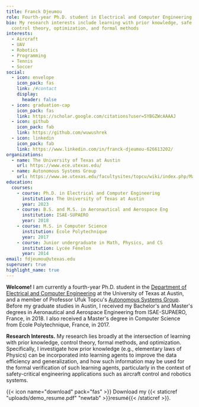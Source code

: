 ```yaml
---
title: Franck Djeumou
role: Fourth-year Ph.D. student in Electrical and Computer Engineering
bio: My research interests include learning with prior knowledge, safe learning,
  control theory, optimization, and formal methods
interests:
  - Aircraft
  - UAV
  - Robotics
  - Programming
  - Tennis
  - Soccer
social:
  - icon: envelope
    icon_pack: fas
    link: /#contact
    display:
      header: false
  - icon: graduation-cap
    icon_pack: fas
    link: https://scholar.google.com/citations?user=5YBGZWcAAAAJ
  - icon: github
    icon_pack: fab
    link: https://github.com/wuwushrek
  - icon: linkedin
    icon_pack: fab
    link: https://www.linkedin.com/in/franck-djeumou-626613202/
organizations:
  - name: The University of Texas at Austin
    url: https://www.ece.utexas.edu/
  - name: Autonomous Systems Group
    url: https://www.ae.utexas.edu/facultysites/topcu/wiki/index.php/Main_Page
education:
  courses:
    - course: Ph.D. in Electrical and Computer Engineering
      institution: The University of Texas at Austin
      year: 2023
    - course: B.S. and M.S. in Aeronautical and Aerospace Eng
      institution: ISAE-SUPAERO
      year: 2018
    - course: M.S. in Computer Science
      institution: École Polytechnique
      year: 2017
    - course: Junior undergraduate in Math, Physics, and CS
      institution: Lycée Fénelon
      year: 2014
email: fdjeumou@utexas.edu
superuser: true
highlight_name: true
---
```

**Welcome!**  I am currently a fourth-year Ph.D. student in the [Department of Electrical and Computer Engineering](https://www.ece.utexas.edu/) at the University of Texas at Austin, and a member of Professor Ufuk Topcu's [Autonomous Systems Group](https://www.ae.utexas.edu/facultysites/topcu/wiki/index.php/Main_Page). Before my graduate studies in Austin, I received my Bachelor's and Master's degrees in Aeronautical and Aerospace Engineering from ISAE-SUPAERO, France, in 2018. I also received a Master's degree in Computer Science from École Polytechnique, France, in 2017.

**Research Interests.**  My research lies broadly at the intersection of learning with prior knowledge, control theory, formal methods, and optimization. Specifically, I investigate how prior knowledge (e.g., elementary laws of Physics) can be incorporated into learning agents to improve the data efficiency and generalization, and how such information may be used for the formal verification of such learning agents, particularly in the context of safety-critical engineering applications such as aircraft control and robotics systems.

{{< icon name="download" pack="fas" >}} Download my {{< staticref "uploads/demo_resume.pdf" "newtab" >}}resumé{{< /staticref >}}.